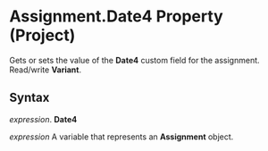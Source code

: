 
# Assignment.Date4 Property (Project)

Gets or sets the value of the  **Date4** custom field for the assignment. Read/write **Variant**.


## Syntax

 _expression_. **Date4**

 _expression_ A variable that represents an **Assignment** object.

